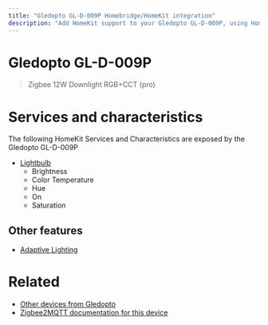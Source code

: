 ```yaml
---
title: "Gledopto GL-D-009P Homebridge/HomeKit integration"
description: "Add HomeKit support to your Gledopto GL-D-009P, using Homebridge, Zigbee2MQTT and homebridge-z2m."
---
```

<!---
This file has been GENERATED using src/docgen/docgen.ts
DO NOT EDIT THIS FILE MANUALLY!
-->
# Gledopto GL-D-009P
> Zigbee 12W Downlight RGB+CCT (pro)


# Services and characteristics
The following HomeKit Services and Characteristics are exposed by
the Gledopto GL-D-009P

* [Lightbulb](../../light.md)
  * Brightness
  * Color Temperature
  * Hue
  * On
  * Saturation

## Other features
* [Adaptive Lighting](../../light.md)

# Related
* [Other devices from Gledopto](../index.md#gledopto)
* [Zigbee2MQTT documentation for this device](https://www.zigbee2mqtt.io/devices/GL-D-009P.html)